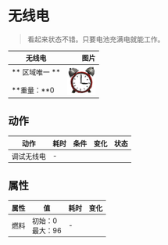 # 无线电  
> 看起来状态不错。只要电池充满电就能工作。  
  
  无线电  |   图片   
 ----  |  ----:   
 ** 区域唯一 **<br><br>**重量：**0  |  <img decoding="async" src="Sprite/AlarmClock.png" href="a.md" style="max-width:300px;max-height:300px;">   
  
## 动作  
动作  |  耗时  |  条件  |  变化  |  状态  
----  |  ----  |  ----  |  ----  |  ----  
调试无线电<br>  |  -  |    |    |    
## 属性   
属性  |  值  |  耗时  |  变化  
----  |  ----  |  ----  |  ----  
燃料  |  初始：0<br>最大：96  |  -  |    
